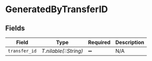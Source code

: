 # GeneratedByTransferID


## Fields

| Field                 | Type                  | Required              | Description           |
| --------------------- | --------------------- | --------------------- | --------------------- |
| `transfer_id`         | *T.nilable(::String)* | :heavy_minus_sign:    | N/A                   |